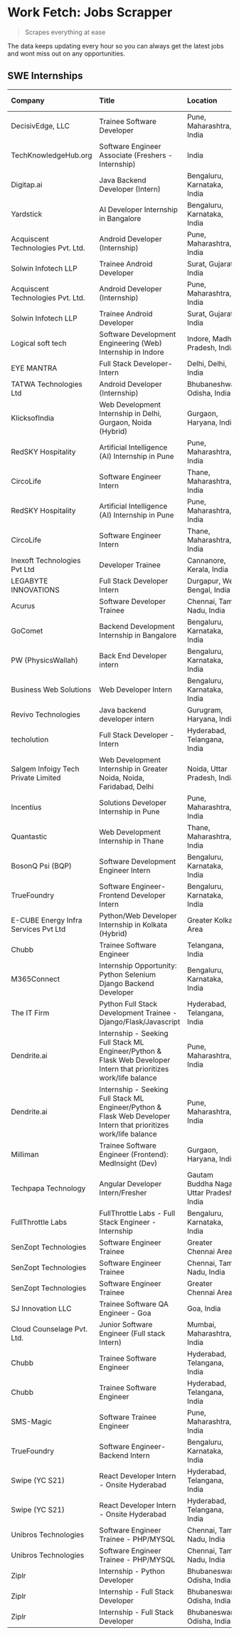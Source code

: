 # Work Fetch: Jobs Scrapper
> Scrapes everything at ease

The data keeps updating every hour so you can always get the latest jobs and wont miss out on any opportunities.

## SWE Internships
<!--START_SECTION:workfetch-->
| Company                              | Title                                                                                                              | Location                                  | Link                                                                                                                                                                                                                                                                                                                            | Date Posted   |
|:-------------------------------------|:-------------------------------------------------------------------------------------------------------------------|:------------------------------------------|:--------------------------------------------------------------------------------------------------------------------------------------------------------------------------------------------------------------------------------------------------------------------------------------------------------------------------------|:--------------|
| DecisivEdge, LLC                     | Trainee Software Developer                                                                                         | Pune, Maharashtra, India                  | [Apply](https://in.linkedin.com/jobs/view/trainee-software-developer-at-decisivedge-llc-3870294567?position=21&pageNum=0&refId=OHp1jdHvCFb%2BCRDfU7egKQ%3D%3D&trackingId=ukA1lc1A1lxrZSssJqkzag%3D%3D&trk=public_jobs_jserp-result_search-card)                                                                                 | 2024-04-30    |
| TechKnowledgeHub.org                 | Software Engineer Associate (Freshers - Internship)                                                                | India                                     | [Apply](https://in.linkedin.com/jobs/view/software-engineer-associate-freshers-internship-at-techknowledgehub-org-3911136837?position=5&pageNum=7&refId=fFRDhVeQy8lCRKulQbGwjg%3D%3D&trackingId=Dj8SeoOD4dkO7ROBCMMpRQ%3D%3D&trk=public_jobs_jserp-result_search-card)                                                          | 2024-04-28    |
| Digitap.ai                           | Java Backend Developer (Intern)                                                                                    | Bengaluru, Karnataka, India               | [Apply](https://in.linkedin.com/jobs/view/java-backend-developer-intern-at-digitap-ai-3912072525?position=13&pageNum=0&refId=OHp1jdHvCFb%2BCRDfU7egKQ%3D%3D&trackingId=Odg55yOcyMsKXiQhbelCcA%3D%3D&trk=public_jobs_jserp-result_search-card)                                                                                   | 2024-04-26    |
| Yardstick                            | AI Developer Internship in Bangalore                                                                               | Bengaluru, Karnataka, India               | [Apply](https://in.linkedin.com/jobs/view/ai-developer-internship-in-bangalore-at-yardstick-3912040150?position=18&pageNum=0&refId=OHp1jdHvCFb%2BCRDfU7egKQ%3D%3D&trackingId=Tq5g7cUCdfW6fJrF2L3kzQ%3D%3D&trk=public_jobs_jserp-result_search-card)                                                                             | 2024-04-26    |
| Acquiscent Technologies Pvt. Ltd.    | Android Developer (Internship)                                                                                     | Pune, Maharashtra, India                  | [Apply](https://in.linkedin.com/jobs/view/android-developer-internship-at-acquiscent-technologies-pvt-ltd-3909395375?position=34&pageNum=0&refId=OHp1jdHvCFb%2BCRDfU7egKQ%3D%3D&trackingId=IM0dSRG8f1di%2FLW2qmKrrg%3D%3D&trk=public_jobs_jserp-result_search-card)                                                             | 2024-04-26    |
| Solwin Infotech LLP                  | Trainee Android Developer                                                                                          | Surat, Gujarat, India                     | [Apply](https://in.linkedin.com/jobs/view/trainee-android-developer-at-solwin-infotech-llp-3909398018?position=59&pageNum=0&refId=OHp1jdHvCFb%2BCRDfU7egKQ%3D%3D&trackingId=IBEIK8yPs133IJP3BO33rQ%3D%3D&trk=public_jobs_jserp-result_search-card)                                                                              | 2024-04-26    |
| Acquiscent Technologies Pvt. Ltd.    | Android Developer (Internship)                                                                                     | Pune, Maharashtra, India                  | [Apply](https://in.linkedin.com/jobs/view/android-developer-internship-at-acquiscent-technologies-pvt-ltd-3909395375?position=9&pageNum=2&refId=%2F9VX%2BX%2FLRC6dJ%2FUAWy9c9Q%3D%3D&trackingId=8EzPhoyaIiXYvAeRvJHeXA%3D%3D&trk=public_jobs_jserp-result_search-card)                                                          | 2024-04-26    |
| Solwin Infotech LLP                  | Trainee Android Developer                                                                                          | Surat, Gujarat, India                     | [Apply](https://in.linkedin.com/jobs/view/trainee-android-developer-at-solwin-infotech-llp-3909398018?position=9&pageNum=5&refId=Eyf05yoWkAbineK2bpyrjw%3D%3D&trackingId=%2B%2F%2FavlqioDOA6t11DJgcsA%3D%3D&trk=public_jobs_jserp-result_search-card)                                                                           | 2024-04-26    |
| Logical soft tech                    | Software Development Engineering (Web) Internship in Indore                                                        | Indore, Madhya Pradesh, India             | [Apply](https://in.linkedin.com/jobs/view/software-development-engineering-web-internship-in-indore-at-logical-soft-tech-3911339813?position=16&pageNum=0&refId=OHp1jdHvCFb%2BCRDfU7egKQ%3D%3D&trackingId=oKTtLxOPKIbT7IiaPu2PTQ%3D%3D&trk=public_jobs_jserp-result_search-card)                                                | 2024-04-25    |
| EYE MANTRA                           | Full Stack Developer- Intern                                                                                       | Delhi, Delhi, India                       | [Apply](https://in.linkedin.com/jobs/view/full-stack-developer-intern-at-eye-mantra-3909036272?position=37&pageNum=0&refId=OHp1jdHvCFb%2BCRDfU7egKQ%3D%3D&trackingId=poXhCJy25ed99Ab%2Fgi4GBQ%3D%3D&trk=public_jobs_jserp-result_search-card)                                                                                   | 2024-04-25    |
| TATWA Technologies Ltd               | Android Developer (Internship)                                                                                     | Bhubaneshwar, Odisha, India               | [Apply](https://in.linkedin.com/jobs/view/android-developer-internship-at-tatwa-technologies-ltd-3909032408?position=44&pageNum=0&refId=OHp1jdHvCFb%2BCRDfU7egKQ%3D%3D&trackingId=Rwa%2B0bweYrqZ35MPaS1XFQ%3D%3D&trk=public_jobs_jserp-result_search-card)                                                                      | 2024-04-25    |
| KlicksofIndia                        | Web Development Internship in Delhi, Gurgaon, Noida (Hybrid)                                                       | Gurgaon, Haryana, India                   | [Apply](https://in.linkedin.com/jobs/view/web-development-internship-in-delhi-gurgaon-noida-hybrid-at-klicksofindia-3911339800?position=47&pageNum=0&refId=OHp1jdHvCFb%2BCRDfU7egKQ%3D%3D&trackingId=EWZ41JbC%2FVjpHFD3SmK8ew%3D%3D&trk=public_jobs_jserp-result_search-card)                                                   | 2024-04-25    |
| RedSKY Hospitality                   | Artificial Intelligence (AI) Internship in Pune                                                                    | Pune, Maharashtra, India                  | [Apply](https://in.linkedin.com/jobs/view/artificial-intelligence-ai-internship-in-pune-at-redsky-hospitality-3911339766?position=52&pageNum=0&refId=OHp1jdHvCFb%2BCRDfU7egKQ%3D%3D&trackingId=nzVJRMR%2FyQCE8G6dy2mIcg%3D%3D&trk=public_jobs_jserp-result_search-card)                                                         | 2024-04-25    |
| CircoLife                            | Software Engineer Intern                                                                                           | Thane, Maharashtra, India                 | [Apply](https://in.linkedin.com/jobs/view/software-engineer-intern-at-circolife-3909114641?position=55&pageNum=0&refId=OHp1jdHvCFb%2BCRDfU7egKQ%3D%3D&trackingId=kQMaSVB7r3W0ZLkh4Esk8w%3D%3D&trk=public_jobs_jserp-result_search-card)                                                                                         | 2024-04-25    |
| RedSKY Hospitality                   | Artificial Intelligence (AI) Internship in Pune                                                                    | Pune, Maharashtra, India                  | [Apply](https://in.linkedin.com/jobs/view/artificial-intelligence-ai-internship-in-pune-at-redsky-hospitality-3911339766?position=2&pageNum=5&refId=Eyf05yoWkAbineK2bpyrjw%3D%3D&trackingId=avL8GUwehSwseAkLWWojBg%3D%3D&trk=public_jobs_jserp-result_search-card)                                                              | 2024-04-25    |
| CircoLife                            | Software Engineer Intern                                                                                           | Thane, Maharashtra, India                 | [Apply](https://in.linkedin.com/jobs/view/software-engineer-intern-at-circolife-3909114641?position=5&pageNum=5&refId=Eyf05yoWkAbineK2bpyrjw%3D%3D&trackingId=JNREjkfk2q8AdX5SDP5moQ%3D%3D&trk=public_jobs_jserp-result_search-card)                                                                                            | 2024-04-25    |
| Inexoft Technologies Pvt Ltd         | Developer Trainee                                                                                                  | Cannanore, Kerala, India                  | [Apply](https://in.linkedin.com/jobs/view/developer-trainee-at-inexoft-technologies-pvt-ltd-3909033647?position=3&pageNum=7&refId=fFRDhVeQy8lCRKulQbGwjg%3D%3D&trackingId=zXwU5%2FLDkaxlWr4ksvA3Mg%3D%3D&trk=public_jobs_jserp-result_search-card)                                                                              | 2024-04-25    |
| LEGABYTE INNOVATIONS                 | Full Stack Developer Intern                                                                                        | Durgapur, West Bengal, India              | [Apply](https://in.linkedin.com/jobs/view/full-stack-developer-intern-at-legabyte-innovations-3909242720?position=39&pageNum=0&refId=OHp1jdHvCFb%2BCRDfU7egKQ%3D%3D&trackingId=X06H1X5J%2B4JdfjRryzL%2FDw%3D%3D&trk=public_jobs_jserp-result_search-card)                                                                       | 2024-04-24    |
| Acurus                               | Software Developer Trainee                                                                                         | Chennai, Tamil Nadu, India                | [Apply](https://in.linkedin.com/jobs/view/software-developer-trainee-at-acurus-3907363844?position=14&pageNum=0&refId=OHp1jdHvCFb%2BCRDfU7egKQ%3D%3D&trackingId=orrZ%2FRVU8dW7eBK%2BCJjECw%3D%3D&trk=public_jobs_jserp-result_search-card)                                                                                      | 2024-04-23    |
| GoComet                              | Backend Development Internship in Bangalore                                                                        | Bengaluru, Karnataka, India               | [Apply](https://in.linkedin.com/jobs/view/backend-development-internship-in-bangalore-at-gocomet-3908958124?position=45&pageNum=0&refId=OHp1jdHvCFb%2BCRDfU7egKQ%3D%3D&trackingId=DYq4luL%2FznHHpxVqamxIlw%3D%3D&trk=public_jobs_jserp-result_search-card)                                                                      | 2024-04-23    |
| PW (PhysicsWallah)                   | Back End Developer intern                                                                                          | Bengaluru, Karnataka, India               | [Apply](https://in.linkedin.com/jobs/view/back-end-developer-intern-at-pw-physicswallah-3907293630?position=15&pageNum=0&refId=OHp1jdHvCFb%2BCRDfU7egKQ%3D%3D&trackingId=BA1bj%2FjL3b%2FTSNVG62sHXg%3D%3D&trk=public_jobs_jserp-result_search-card)                                                                             | 2024-04-22    |
| Business Web Solutions               | Web Developer Intern                                                                                               | Bengaluru, Karnataka, India               | [Apply](https://in.linkedin.com/jobs/view/web-developer-intern-at-business-web-solutions-3906717928?position=12&pageNum=0&refId=OHp1jdHvCFb%2BCRDfU7egKQ%3D%3D&trackingId=SIJqWoPvqfqg6%2FmfEM0KEA%3D%3D&trk=public_jobs_jserp-result_search-card)                                                                              | 2024-04-20    |
| Revivo Technologies                  | Java backend developer intern                                                                                      | Gurugram, Haryana, India                  | [Apply](https://in.linkedin.com/jobs/view/java-backend-developer-intern-at-revivo-technologies-3906034446?position=22&pageNum=0&refId=OHp1jdHvCFb%2BCRDfU7egKQ%3D%3D&trackingId=zec9MaYLdrflWGNCWcvASg%3D%3D&trk=public_jobs_jserp-result_search-card)                                                                          | 2024-04-19    |
| techolution                          | Full Stack Developer - Intern                                                                                      | Hyderabad, Telangana, India               | [Apply](https://in.linkedin.com/jobs/view/full-stack-developer-intern-at-techolution-3904814977?position=25&pageNum=0&refId=OHp1jdHvCFb%2BCRDfU7egKQ%3D%3D&trackingId=vNm81zGZzlKWb3cpkz0ECA%3D%3D&trk=public_jobs_jserp-result_search-card)                                                                                    | 2024-04-18    |
| Salgem Infoigy Tech Private Limited  | Web Development Internship in Greater Noida, Noida, Faridabad, Delhi                                               | Noida, Uttar Pradesh, India               | [Apply](https://in.linkedin.com/jobs/view/web-development-internship-in-greater-noida-noida-faridabad-delhi-at-salgem-infoigy-tech-private-limited-3905271536?position=9&pageNum=7&refId=fFRDhVeQy8lCRKulQbGwjg%3D%3D&trackingId=vm1l5WhN9oKWrjkSO1l01w%3D%3D&trk=public_jobs_jserp-result_search-card)                         | 2024-04-18    |
| Incentius                            | Solutions Developer Internship in Pune                                                                             | Pune, Maharashtra, India                  | [Apply](https://in.linkedin.com/jobs/view/solutions-developer-internship-in-pune-at-incentius-3904329499?position=8&pageNum=0&refId=OHp1jdHvCFb%2BCRDfU7egKQ%3D%3D&trackingId=PFwogo8b3j6zOw18hOFfRA%3D%3D&trk=public_jobs_jserp-result_search-card)                                                                            | 2024-04-17    |
| Quantastic                           | Web Development Internship in Thane                                                                                | Thane, Maharashtra, India                 | [Apply](https://in.linkedin.com/jobs/view/web-development-internship-in-thane-at-quantastic-3888221292?position=38&pageNum=0&refId=OHp1jdHvCFb%2BCRDfU7egKQ%3D%3D&trackingId=CC%2Fq8TU3BtAKr82d30Nhrg%3D%3D&trk=public_jobs_jserp-result_search-card)                                                                           | 2024-04-08    |
| BosonQ Psi (BQP)                     | Software Development Engineer Intern                                                                               | Bengaluru, Karnataka, India               | [Apply](https://in.linkedin.com/jobs/view/software-development-engineer-intern-at-bosonq-psi-bqp-3888328596?position=19&pageNum=0&refId=OHp1jdHvCFb%2BCRDfU7egKQ%3D%3D&trackingId=CFLq6mR2xCd0b3wJHY%2BHWQ%3D%3D&trk=public_jobs_jserp-result_search-card)                                                                      | 2024-04-06    |
| TrueFoundry                          | Software Engineer- Frontend Developer Intern                                                                       | Bengaluru, Karnataka, India               | [Apply](https://in.linkedin.com/jobs/view/software-engineer-frontend-developer-intern-at-truefoundry-3887320206?position=10&pageNum=0&refId=OHp1jdHvCFb%2BCRDfU7egKQ%3D%3D&trackingId=ofwA88W0h03I2RiOyOjt9A%3D%3D&trk=public_jobs_jserp-result_search-card)                                                                    | 2024-04-05    |
| E-CUBE Energy Infra Services Pvt Ltd | Python/Web Developer Internship in Kolkata (Hybrid)                                                                | Greater Kolkata Area                      | [Apply](https://in.linkedin.com/jobs/view/python-web-developer-internship-in-kolkata-hybrid-at-e-cube-energy-infra-services-pvt-ltd-3882160442?position=4&pageNum=0&refId=OHp1jdHvCFb%2BCRDfU7egKQ%3D%3D&trackingId=KCriQ98w87VuEzjSjavFUQ%3D%3D&trk=public_jobs_jserp-result_search-card)                                      | 2024-04-02    |
| Chubb                                | Trainee Software Engineer                                                                                          | Telangana, India                          | [Apply](https://in.linkedin.com/jobs/view/trainee-software-engineer-at-chubb-3909641440?position=11&pageNum=0&refId=OHp1jdHvCFb%2BCRDfU7egKQ%3D%3D&trackingId=W4XVUjeFrXPaAYYeAKdGYQ%3D%3D&trk=public_jobs_jserp-result_search-card)                                                                                            | 2024-03-30    |
| M365Connect                          | Internship Opportunity: Python Selenium Django Backend Developer                                                   | Bengaluru, Karnataka, India               | [Apply](https://in.linkedin.com/jobs/view/internship-opportunity-python-selenium-django-backend-developer-at-m365connect-3868219387?position=50&pageNum=0&refId=OHp1jdHvCFb%2BCRDfU7egKQ%3D%3D&trackingId=sGJbnAp6rUdBNiEQYix9SA%3D%3D&trk=public_jobs_jserp-result_search-card)                                                | 2024-03-24    |
| The IT Firm                          | Python Full Stack Development Trainee - Django/Flask/Javascript                                                    | Hyderabad, Telangana, India               | [Apply](https://in.linkedin.com/jobs/view/python-full-stack-development-trainee-django-flask-javascript-at-the-it-firm-3864185812?position=10&pageNum=7&refId=fFRDhVeQy8lCRKulQbGwjg%3D%3D&trackingId=psAvzsUazMuq82Z3C43Brg%3D%3D&trk=public_jobs_jserp-result_search-card)                                                    | 2024-03-22    |
| Dendrite.ai                          | Internship - Seeking Full Stack ML Engineer/Python & Flask Web Developer Intern that prioritizes work/life balance | Pune, Maharashtra, India                  | [Apply](https://in.linkedin.com/jobs/view/internship-seeking-full-stack-ml-engineer-python-flask-web-developer-intern-that-prioritizes-work-life-balance-at-dendrite-ai-3853583202?position=51&pageNum=0&refId=OHp1jdHvCFb%2BCRDfU7egKQ%3D%3D&trackingId=tv5lWP1Fdu64tBdRdrlXKg%3D%3D&trk=public_jobs_jserp-result_search-card) | 2024-03-12    |
| Dendrite.ai                          | Internship - Seeking Full Stack ML Engineer/Python & Flask Web Developer Intern that prioritizes work/life balance | Pune, Maharashtra, India                  | [Apply](https://in.linkedin.com/jobs/view/internship-seeking-full-stack-ml-engineer-python-flask-web-developer-intern-that-prioritizes-work-life-balance-at-dendrite-ai-3853583202?position=1&pageNum=5&refId=Eyf05yoWkAbineK2bpyrjw%3D%3D&trackingId=REDfpVU5GzLr3yicoNA94Q%3D%3D&trk=public_jobs_jserp-result_search-card)    | 2024-03-12    |
| Milliman                             | Trainee Software Engineer (Frontend): MedInsight (Dev)                                                             | Gurgaon, Haryana, India                   | [Apply](https://in.linkedin.com/jobs/view/trainee-software-engineer-frontend-medinsight-dev-at-milliman-3792874280?position=6&pageNum=0&refId=OHp1jdHvCFb%2BCRDfU7egKQ%3D%3D&trackingId=M0SXlRAi02RJ%2BQBGGC6mCg%3D%3D&trk=public_jobs_jserp-result_search-card)                                                                | 2024-03-01    |
| Techpapa Technology                  | Angular Developer Intern/Fresher                                                                                   | Gautam Buddha Nagar, Uttar Pradesh, India | [Apply](https://in.linkedin.com/jobs/view/angular-developer-intern-fresher-at-techpapa-technology-3834305862?position=46&pageNum=0&refId=OHp1jdHvCFb%2BCRDfU7egKQ%3D%3D&trackingId=cgoL9PlZbPONmo4sU2Lr7w%3D%3D&trk=public_jobs_jserp-result_search-card)                                                                       | 2024-02-20    |
| FullThrottle Labs                    | FullThrottle Labs - Full Stack Engineer - Internship                                                               | Bengaluru, Karnataka, India               | [Apply](https://in.linkedin.com/jobs/view/fullthrottle-labs-full-stack-engineer-internship-at-fullthrottle-labs-3829636016?position=43&pageNum=0&refId=OHp1jdHvCFb%2BCRDfU7egKQ%3D%3D&trackingId=N2HSHdUW3yoITx3QJph5kQ%3D%3D&trk=public_jobs_jserp-result_search-card)                                                         | 2024-02-17    |
| SenZopt Technologies                 | Software Engineer Trainee                                                                                          | Greater Chennai Area                      | [Apply](https://in.linkedin.com/jobs/view/software-engineer-trainee-at-senzopt-technologies-3827688781?position=26&pageNum=0&refId=OHp1jdHvCFb%2BCRDfU7egKQ%3D%3D&trackingId=qhnYXEAl0PkYFt6aGBoPWw%3D%3D&trk=public_jobs_jserp-result_search-card)                                                                             | 2024-02-12    |
| SenZopt Technologies                 | Software Engineer Trainee                                                                                          | Chennai, Tamil Nadu, India                | [Apply](https://in.linkedin.com/jobs/view/software-engineer-trainee-at-senzopt-technologies-3827686880?position=36&pageNum=0&refId=OHp1jdHvCFb%2BCRDfU7egKQ%3D%3D&trackingId=lQD7mpawcabS%2FzhODOg5mA%3D%3D&trk=public_jobs_jserp-result_search-card)                                                                           | 2024-02-12    |
| SenZopt Technologies                 | Software Engineer Trainee                                                                                          | Greater Chennai Area                      | [Apply](https://in.linkedin.com/jobs/view/software-engineer-trainee-at-senzopt-technologies-3827688781?position=1&pageNum=2&refId=%2F9VX%2BX%2FLRC6dJ%2FUAWy9c9Q%3D%3D&trackingId=BS1fmyBJgahon3SQimOtNg%3D%3D&trk=public_jobs_jserp-result_search-card)                                                                        | 2024-02-12    |
| SJ Innovation LLC                    | Trainee Software QA Engineer - Goa                                                                                 | Goa, India                                | [Apply](https://in.linkedin.com/jobs/view/trainee-software-qa-engineer-goa-at-sj-innovation-llc-3804578231?position=6&pageNum=7&refId=fFRDhVeQy8lCRKulQbGwjg%3D%3D&trackingId=Mk%2Fkd%2BDw5lc1cmnLg%2BwFUw%3D%3D&trk=public_jobs_jserp-result_search-card)                                                                      | 2024-01-18    |
| Cloud Counselage Pvt. Ltd.           | Junior Software Engineer (Full stack Intern)                                                                       | Mumbai, Maharashtra, India                | [Apply](https://in.linkedin.com/jobs/view/junior-software-engineer-full-stack-intern-at-cloud-counselage-pvt-ltd-3803132814?position=20&pageNum=0&refId=OHp1jdHvCFb%2BCRDfU7egKQ%3D%3D&trackingId=BZ25g831R0QEWDwY2RO7yw%3D%3D&trk=public_jobs_jserp-result_search-card)                                                        | 2024-01-11    |
| Chubb                                | Trainee Software Engineer                                                                                          | Hyderabad, Telangana, India               | [Apply](https://in.linkedin.com/jobs/view/trainee-software-engineer-at-chubb-3811550279?position=57&pageNum=0&refId=OHp1jdHvCFb%2BCRDfU7egKQ%3D%3D&trackingId=eAMAYC7tMpK1noCwBy80YQ%3D%3D&trk=public_jobs_jserp-result_search-card)                                                                                            | 2023-12-28    |
| Chubb                                | Trainee Software Engineer                                                                                          | Hyderabad, Telangana, India               | [Apply](https://in.linkedin.com/jobs/view/trainee-software-engineer-at-chubb-3811550279?position=7&pageNum=5&refId=Eyf05yoWkAbineK2bpyrjw%3D%3D&trackingId=w3ROBGgzdpfXQay%2Fgb42bw%3D%3D&trk=public_jobs_jserp-result_search-card)                                                                                             | 2023-12-28    |
| SMS-Magic                            | Software Trainee Engineer                                                                                          | Pune, Maharashtra, India                  | [Apply](https://in.linkedin.com/jobs/view/software-trainee-engineer-at-sms-magic-3761409781?position=23&pageNum=0&refId=OHp1jdHvCFb%2BCRDfU7egKQ%3D%3D&trackingId=B27LWCCBUClbbMaINrDGEA%3D%3D&trk=public_jobs_jserp-result_search-card)                                                                                        | 2023-11-16    |
| TrueFoundry                          | Software Engineer-Backend Intern                                                                                   | Bengaluru, Karnataka, India               | [Apply](https://in.linkedin.com/jobs/view/software-engineer-backend-intern-at-truefoundry-3779508170?position=24&pageNum=0&refId=OHp1jdHvCFb%2BCRDfU7egKQ%3D%3D&trackingId=oaa7VU4589uCMHXktdutMQ%3D%3D&trk=public_jobs_jserp-result_search-card)                                                                               | 2023-11-10    |
| Swipe (YC S21)                       | React Developer Intern - Onsite Hyderabad                                                                          | Hyderabad, Telangana, India               | [Apply](https://in.linkedin.com/jobs/view/react-developer-intern-onsite-hyderabad-at-swipe-yc-s21-3737600089?position=30&pageNum=0&refId=OHp1jdHvCFb%2BCRDfU7egKQ%3D%3D&trackingId=fLIqZzpipDOxbzauedVMGQ%3D%3D&trk=public_jobs_jserp-result_search-card)                                                                       | 2023-10-13    |
| Swipe (YC S21)                       | React Developer Intern - Onsite Hyderabad                                                                          | Hyderabad, Telangana, India               | [Apply](https://in.linkedin.com/jobs/view/react-developer-intern-onsite-hyderabad-at-swipe-yc-s21-3737600089?position=5&pageNum=2&refId=%2F9VX%2BX%2FLRC6dJ%2FUAWy9c9Q%3D%3D&trackingId=90BqnPxmDYNMp%2FbH4xFjbQ%3D%3D&trk=public_jobs_jserp-result_search-card)                                                                | 2023-10-13    |
| Unibros Technologies                 | Software Engineer Trainee - PHP/MYSQL                                                                              | Chennai, Tamil Nadu, India                | [Apply](https://in.linkedin.com/jobs/view/software-engineer-trainee-php-mysql-at-unibros-technologies-3656599241?position=27&pageNum=0&refId=OHp1jdHvCFb%2BCRDfU7egKQ%3D%3D&trackingId=igy8DsXyGKmbH09VcGuYoA%3D%3D&trk=public_jobs_jserp-result_search-card)                                                                   | 2023-06-12    |
| Unibros Technologies                 | Software Engineer Trainee - PHP/MYSQL                                                                              | Chennai, Tamil Nadu, India                | [Apply](https://in.linkedin.com/jobs/view/software-engineer-trainee-php-mysql-at-unibros-technologies-3656599241?position=2&pageNum=2&refId=%2F9VX%2BX%2FLRC6dJ%2FUAWy9c9Q%3D%3D&trackingId=ADKhcZHUVHbbrY57CuqDaw%3D%3D&trk=public_jobs_jserp-result_search-card)                                                              | 2023-06-12    |
| Ziplr                                | Internship - Python Developer                                                                                      | Bhubaneswar, Odisha, India                | [Apply](https://in.linkedin.com/jobs/view/internship-python-developer-at-ziplr-3645677592?position=49&pageNum=0&refId=OHp1jdHvCFb%2BCRDfU7egKQ%3D%3D&trackingId=AKTUpkAmwmgLYr3cnH%2FoXw%3D%3D&trk=public_jobs_jserp-result_search-card)                                                                                        | 2023-06-02    |
| Ziplr                                | Internship - Full Stack Developer                                                                                  | Bhubaneswar, Odisha, India                | [Apply](https://in.linkedin.com/jobs/view/internship-full-stack-developer-at-ziplr-3645675705?position=58&pageNum=0&refId=OHp1jdHvCFb%2BCRDfU7egKQ%3D%3D&trackingId=hqu15tcsQw3Vk5FyGQwMQQ%3D%3D&trk=public_jobs_jserp-result_search-card)                                                                                      | 2023-06-02    |
| Ziplr                                | Internship - Full Stack Developer                                                                                  | Bhubaneswar, Odisha, India                | [Apply](https://in.linkedin.com/jobs/view/internship-full-stack-developer-at-ziplr-3645675705?position=8&pageNum=5&refId=Eyf05yoWkAbineK2bpyrjw%3D%3D&trackingId=IJX3t7Qi7yrd1DkT0Ob2fw%3D%3D&trk=public_jobs_jserp-result_search-card)                                                                                         | 2023-06-02    |
<!--END_SECTION:workfetch-->
